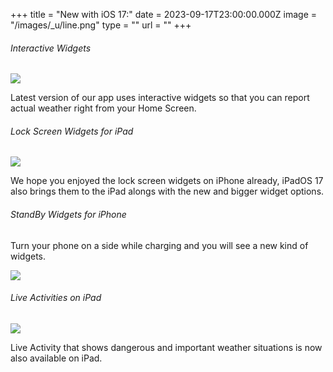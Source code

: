+++
title = "New with iOS 17:"
date = 2023-09-17T23:00:00.000Z
image = "/images/_u/line.png"
type = ""
url = ""
+++

###### Interactive Widgets

![](/images/_u/i_w2.jpeg)

Latest version of our app uses interactive widgets so that you can report actual weather right from your Home Screen.

###### Lock Screen Widgets for iPad

![](/images/_u/ipad_rect2.jpg)

We hope you enjoyed the lock screen widgets on iPhone already, iPadOS 17 also brings them to the iPad alongs with the new and bigger widget options.

###### StandBy Widgets for iPhone

Turn your phone on a side while charging and you will see a new kind of widgets.

![](/images/_u/standby.png)

###### Live Activities on iPad

![](/images/_u/la.jpg)

Live Activity that shows dangerous and important weather situations is now also available on iPad.
